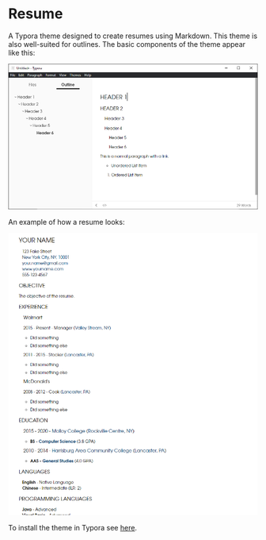 # Resume

A Typora theme designed to create resumes using Markdown. This theme is also well-suited for outlines. The basic components of the theme appear like this:

![](./img/resume_basics.png)

An example of how a resume looks:

![](./img/resume_example.png)

To install the theme in Typora see [here](https://theme.typora.io/doc/Install-Theme/).